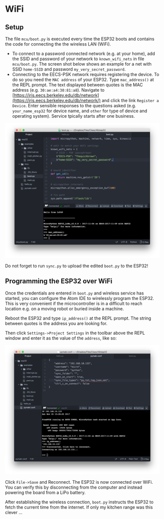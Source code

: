 # WiFi

## Setup

The file `mcu/boot.py` is executed every time the ESP32 boots and contains the code for connecting the the wireless LAN (WiFi).

* To connect to a password connected network (e.g. at your home), add the SSID and password of your network to `known_wifi_nets` in file `mcu/boot.py`. The screen shot below shows an example for a net with SSID `home-SSID` and password `my_very_secret_password`.
* Connecting to the EECS-PSK network requires registering the device. To do so you need the `MAC address` of your ESP32. Type `mac_address()` at the REPL prompt. The text displayed between quotes is the MAC address (e.g. `30:ae:a4:30:81:a8`). Navigate to [https://iris.eecs.berkeley.edu/db/network](https://iris.eecs.berkeley.edu/db/network/) and click the link `Register a Device`. Enter sensible responses to the questions asked (e.g. `your_name_esp32` for device name, and `other` for type of device and operating system). Service tpically starts after one business.

![`boot.py` customization for WiFi access](boot.png)

Do not forget to run `sync.py` to upload the edited `boot.py` to the ESP32!

## Programming the ESP32 over WiFi

Once the credentials are entered in `boot.py` and wireless service has started, you can configure the Atom IDE to wirelessly program the ESP32. This is very convenient if the microcontroller is in a difficult to reach location e.g. on a moving robot or buried inside a machine.

Reboot the ESP32 and type `ip_address()` at the REPL prompt. The string between quotes is the address you are looking for.

Then click `Settings->Project Settings` in the toolbar above the REPL window and enter it as the value of the `address`, like so:

![Setting the WiFi address](wifi.png)

Click `File->Save` and Reconnect. The ESP32 is now connected over WiFi. You can verify this by disconnecting from the computer and instead powering the board from a LiPo battery.

After establishing the wireless connection, `boot.py` instructs the ESP32 to fetch the current time from the internet. If only my kitchen range was this clever ...